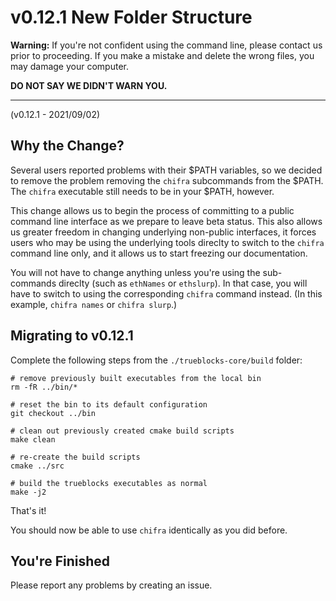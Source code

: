 # v0.12.1 New Folder Structure

**Warning:** If you're not confident using the command line, please contact us prior to proceeding. If you make a mistake and delete the wrong files, you may damage your computer.

**DO NOT SAY WE DIDN'T WARN YOU.**

---

(v0.12.1 - 2021/09/02)

## Why the Change?

Several users reported problems with their $PATH variables, so we decided to remove the problem removing the `chifra` subcommands from the $PATH. The `chifra` executable still needs to be in your $PATH, however.

This change allows us to begin the process of committing to a public command line interface as we prepare to leave beta status. This also allows us greater freedom in changing underlying non-public interfaces, it forces users who may be using the underlying tools direclty to switch to the `chifra` command line only, and it allows us to start freezing our documentation.

You will not have to change anything unless you're using the sub-commands direclty (such as `ethNames` or `ethslurp`). In that case, you will have to switch to using the corresponding `chifra` command instead. (In this example, `chifra names` or `chifra slurp`.)

## Migrating to v0.12.1

Complete the following steps from the `./trueblocks-core/build` folder:

```[bash]
# remove previously built executables from the local bin
rm -fR ../bin/*

# reset the bin to its default configuration
git checkout ../bin

# clean out previously created cmake build scripts
make clean

# re-create the build scripts
cmake ../src

# build the trueblocks executables as normal
make -j2
```

That's it!

You should now be able to use `chifra` identically as you did before.

## You're Finished

Please report any problems by creating an issue.
